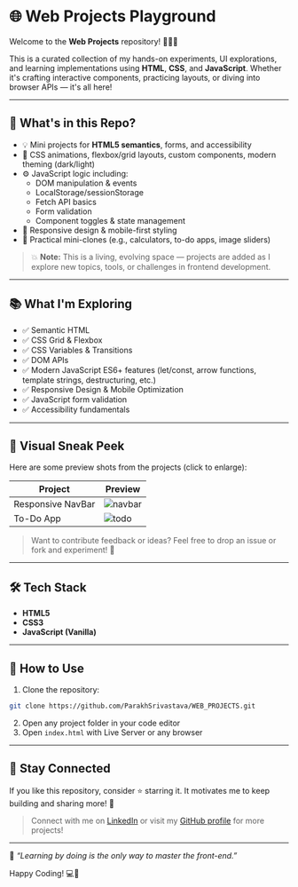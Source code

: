 # 🌐 Web Projects Playground

Welcome to the **Web Projects** repository! 👨‍💻✨

This is a curated collection of my hands-on experiments, UI explorations, and learning implementations using **HTML**, **CSS**, and **JavaScript**. Whether it's crafting interactive components, practicing layouts, or diving into browser APIs — it's all here!

---

## 🚀 What's in this Repo?

- 💡 Mini projects for **HTML5 semantics**, forms, and accessibility
- 🎨 CSS animations, flexbox/grid layouts, custom components, modern theming (dark/light)
- ⚙️ JavaScript logic including:
  - DOM manipulation & events
  - LocalStorage/sessionStorage
  - Fetch API basics
  - Form validation
  - Component toggles & state management
- 🎯 Responsive design & mobile-first styling
- 🔧 Practical mini-clones (e.g., calculators, to-do apps, image sliders)

> 💥 **Note:** This is a living, evolving space — projects are added as I explore new topics, tools, or challenges in frontend development.

---

## 📚 What I'm Exploring

- ✅ Semantic HTML
- ✅ CSS Grid & Flexbox
- ✅ CSS Variables & Transitions
- ✅ DOM APIs
- ✅ Modern JavaScript ES6+ features (let/const, arrow functions, template strings, destructuring, etc.)
- ✅ Responsive Design & Mobile Optimization
- ✅ JavaScript form validation
- ✅ Accessibility fundamentals

---

## 🌈 Visual Sneak Peek

Here are some preview shots from the projects (click to enlarge):

| Project | Preview |
|--------|---------|
| Responsive NavBar | ![navbar](https://user-images.githubusercontent.com/99184393/185818104-eacc6b6b-74a7-47df-95be-7cb0cfe0c16d.png) |
| To-Do App | ![todo](https://user-images.githubusercontent.com/99184393/185818489-291d6315-38fd-49ee-bc7e-87e57f0fd928.png) |

> Want to contribute feedback or ideas? Feel free to drop an issue or fork and experiment! 🔧

---

## 🛠 Tech Stack

- **HTML5**
- **CSS3**
- **JavaScript (Vanilla)**

---

## 📌 How to Use

1. Clone the repository:
```bash
git clone https://github.com/ParakhSrivastava/WEB_PROJECTS.git
```

2. Open any project folder in your code editor
3. Open `index.html` with Live Server or any browser

---

## 🌟 Stay Connected

If you like this repository, consider ⭐️ starring it. It motivates me to keep building and sharing more! 🚀

> Connect with me on [LinkedIn](https://www.linkedin.com/in/psri99/) or visit my [GitHub profile](https://github.com/ParakhSrivastava) for more projects!

---

🧠 _“Learning by doing is the only way to master the front-end.”_

Happy Coding! 💻🎨
